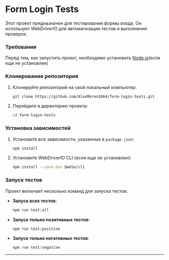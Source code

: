 # Form Login Tests

Этот проект предназначен для тестирования формы входа. Он использует WebDriverIO для автоматизации тестов и выполнения проверок.

### Требования

Перед тем, как запустить проект, необходимо установить [Node.js](https://nodejs.org/en)(если еще не установлен)

### Клонирование репозитория

1. Клонируйте репозиторий на свой локальный компьютер:

   ```bash
   git clone https://github.com/AlexMoren1664/form-login-tests.git
   ```

2. Перейдите в директорию проекта:

   ```bash
   cd form-login-tests
   ```

### Установка зависимостей

1. Установите все зависимости, указанные в `package.json`:

   ```bash
   npm install
   ```

2. Установите WebDriverIO CLI (если еще не установлен):

   ```bash
   npm install --save-dev @wdio/cli
   ```

### Запуск тестов

Проект включает несколько команд для запуска тестов:

- **Запуск всех тестов**:

  ```bash
  npm run test:all
  ```

- **Запуск только позитивных тестов**:

  ```bash
  npm run test:positive
  ```

- **Запуск только негативных тестов**:

  ```bash
  npm run test:negative
  ```

---
